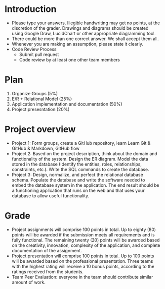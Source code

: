 # Introduction
* Please type your answers. Illegible handwriting may get no points, at the discretion of the grader. Drawings and diagrams should be created using Google Draw, LucidChart or other appropriate diagramming tool.
* There could be more than one correct answer. We shall accept them all.
* Whenever you are making an assumption, please state it clearly.
* Code Review Process
    * Submit pull request
    * Code review by at least one other team members

# Plan
1. Organize Groups (5%)
2. E/R + Relational Model (25%)
3. Application implementation and documentation (50%)
4. Project presesntation (20%)

# Project overview
* Project 1: Form groups, create a GitHub repository, learn Learn Git & GitHub & Markdown, GitHub flow
* Project 2: Based on the project description, think about the domain and functionality of the system. Design the ER diagram. Model the data stored in the database (Identify the entities, roles, relationships, constraints, etc.). Write the SQL commands to create the database.
* Project 3: Design, normalize, and perfect the relational database schema. Populate the database and write the software needed to embed the database system in the application. The end result should be a functioning application that runs on the web and that uses your database to allow useful functionality.

# Grade
* Project assignments will comprise 100 points in total. Up to eighty (80) points will be awarded if the submission meets all requirements and is fully functional. The remaining twenty (20) points will be awarded based on the creativity, innovation, complexity of the application, and complete documentation of the assignment. 
* Project presentation will comprise 100 points in total. Up to 100 points will be awarded based on the professional presentation. Three teams with the highest rating will receive a 10 bonus points, according to the ratings received from the students.
* Team Peer Evaluation: everyone in the team should contribute similar amount of work.
